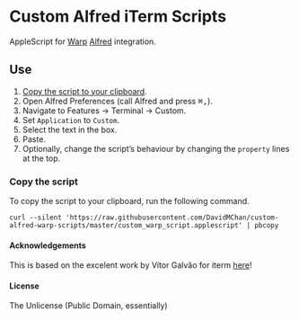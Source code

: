 # Custom Alfred iTerm Scripts

AppleScript for [Warp](https://warp.dev/) [Alfred](https://www.alfredapp.com/) integration.

## Use

1. [Copy the script to your clipboard](#copy-the-script).
2. Open Alfred Preferences (call Alfred and press <kbd>⌘</kbd><kbd>,</kbd>).
3. Navigate to Features → Terminal → Custom.
4. Set `Application` to `Custom`.
5. Select the text in the box.
6. Paste.
7. Optionally, change the script’s behaviour by changing the `property` lines at the top.

### Copy the script

To copy the script to your clipboard, run the following command.

```
curl --silent 'https://raw.githubusercontent.com/DavidMChan/custom-alfred-warp-scripts/master/custom_warp_script.applescript' | pbcopy
```

#### Acknowledgements

This is based on the excelent work by Vítor Galvão for iterm [here](https://github.com/vitorgalvao/custom-alfred-iterm-scripts)!

#### License

The Unlicense (Public Domain, essentially)
